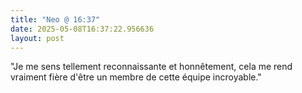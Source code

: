 ```yaml
---
title: "Neo @ 16:37"
date: 2025-05-08T16:37:22.956636
layout: post
---
```


"Je me sens tellement reconnaissante et honnêtement, cela me rend vraiment fière d'être un membre de cette équipe incroyable."